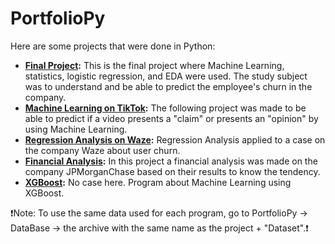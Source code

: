 # PortfolioPy
Here are some projects that were done in Python:

- **[Final Project](https://github.com/LuisenMH/PortfolioPy/blob/Python/Projects/Final%20Project%20-%20Salifort%20Motors.ipynb):** This is the final project where Machine Learning, statistics, logistic regression, and EDA were used. The study subject was to understand and be able to predict the employee's churn in the company.<br/>
- **[Machine Learning on TikTok](https://github.com/LuisenMH/PortfolioPy/blob/Python/Projects/Machine%20Learning%20Activity%20TikTok.ipynb):** The following project was made to be able to predict if a video presents a "claim" or presents an "opinion" by using Machine Learning.<br/>
- **[Regression Analysis on Waze](https://github.com/LuisenMH/PortfolioPy/blob/Python/Projects/Waze%20Project%20Regression.py):** Regression Analysis applied to a case on the company Waze about user churn.<br/>
- **[Financial Analysis](https://github.com/LuisenMH/PortfolioPy/blob/Python/Projects/Rendimientos%20JPM.py):** In this project a financial analysis was made on the company JPMorganChase based on their results to know the tendency.<br/>
- **[XGBoost](https://github.com/LuisenMH/PortfolioPy/blob/Python/Projects/XGBoost_Model.ipynb):** No case here. Program about Machine Learning using XGBoost.

:exclamation:Note: To use the same data used for each program, go to PortfolioPy -> DataBase -> the archive with the same name as the project + "Dataset".:exclamation:
